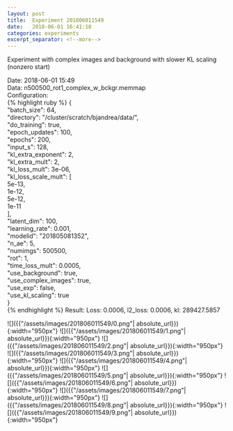 ```yaml
---
layout: post
title:  Experiment 201806011549
date:   2018-06-01 16:41:18
categories: experiments
excerpt_separator: <!--more-->
---
```

Experiment with complex images and background with slower KL scaling (nonzero start)  

 <!--more-->
Date: 2018-06-01 15:49  
Data: n500500_rot1_complex_w_bckgr.memmap  
Configuration:   
{% highlight ruby %}
{  
    "batch_size": 64,   
    "directory": "/cluster/scratch/bjandrea/data/",   
    "do_training": true,   
    "epoch_updates": 100,   
    "epochs": 200,   
    "input_s": 128,   
    "kl_extra_exponent": 2,   
    "kl_extra_mult": 2,   
    "kl_loss_mult": 3e-06,   
    "kl_loss_scale_mult": [  
        5e-13,   
        1e-12,   
        5e-12,   
        1e-11  
    ],   
    "latent_dim": 100,   
    "learning_rate": 0.001,   
    "modelid": "201805081352",   
    "n_ae": 5,   
    "numimgs": 500500,   
    "rot": 1,   
    "time_loss_mult": 0.0005,   
    "use_background": true,   
    "use_complex_images": true,   
    "use_exp": false,   
    "use_kl_scaling": true  
}  
{% endhighlight %}
Result: Loss: 0.0006, l2_loss: 0.0006, kl: 289427.5857  

![]({{"/assets/images/201806011549/0.png"| absolute_url}}){:width="950px"}
![]({{"/assets/images/201806011549/1.png"| absolute_url}}){:width="950px"}
![]({{"/assets/images/201806011549/2.png"| absolute_url}}){:width="950px"}
![]({{"/assets/images/201806011549/3.png"| absolute_url}}){:width="950px"}
![]({{"/assets/images/201806011549/4.png"| absolute_url}}){:width="950px"}
![]({{"/assets/images/201806011549/5.png"| absolute_url}}){:width="950px"}
![]({{"/assets/images/201806011549/6.png"| absolute_url}}){:width="950px"}
![]({{"/assets/images/201806011549/7.png"| absolute_url}}){:width="950px"}
![]({{"/assets/images/201806011549/8.png"| absolute_url}}){:width="950px"}
![]({{"/assets/images/201806011549/9.png"| absolute_url}}){:width="950px"}
